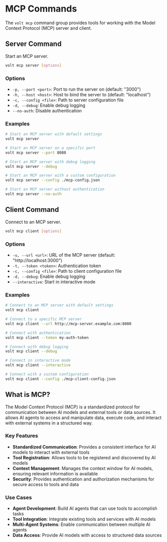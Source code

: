 # MCP Commands

The `volt mcp` command group provides tools for working with the Model Context Protocol (MCP) server and client.

## Server Command

Start an MCP server.

```bash
volt mcp server [options]
```

### Options

- `-p, --port <port>`: Port to run the server on (default: "3000")
- `-h, --host <host>`: Host to bind the server to (default: "localhost")
- `-c, --config <file>`: Path to server configuration file
- `-d, --debug`: Enable debug logging
- `--no-auth`: Disable authentication

### Examples

```bash
# Start an MCP server with default settings
volt mcp server

# Start an MCP server on a specific port
volt mcp server --port 8080

# Start an MCP server with debug logging
volt mcp server --debug

# Start an MCP server with a custom configuration
volt mcp server --config ./mcp-config.json

# Start an MCP server without authentication
volt mcp server --no-auth
```

## Client Command

Connect to an MCP server.

```bash
volt mcp client [options]
```

### Options

- `-u, --url <url>`: URL of the MCP server (default: "http://localhost:3000")
- `-t, --token <token>`: Authentication token
- `-c, --config <file>`: Path to client configuration file
- `-d, --debug`: Enable debug logging
- `--interactive`: Start in interactive mode

### Examples

```bash
# Connect to an MCP server with default settings
volt mcp client

# Connect to a specific MCP server
volt mcp client --url http://mcp-server.example.com:8080

# Connect with authentication
volt mcp client --token my-auth-token

# Connect with debug logging
volt mcp client --debug

# Connect in interactive mode
volt mcp client --interactive

# Connect with a custom configuration
volt mcp client --config ./mcp-client-config.json
```

## What is MCP?

The Model Context Protocol (MCP) is a standardized protocol for communication between AI models and external tools or data sources. It allows AI agents to access and manipulate data, execute code, and interact with external systems in a structured way.

### Key Features

- **Standardized Communication**: Provides a consistent interface for AI models to interact with external tools
- **Tool Registration**: Allows tools to be registered and discovered by AI models
- **Context Management**: Manages the context window for AI models, ensuring relevant information is available
- **Security**: Provides authentication and authorization mechanisms for secure access to tools and data

### Use Cases

- **Agent Development**: Build AI agents that can use tools to accomplish tasks
- **Tool Integration**: Integrate existing tools and services with AI models
- **Multi-Agent Systems**: Enable communication between multiple AI agents
- **Data Access**: Provide AI models with access to structured data sources

